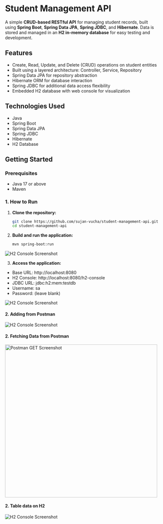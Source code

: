 
# Student Management API

A simple **CRUD-based RESTful API** for managing student records, built using **Spring Boot**, **Spring Data JPA**, **Spring JDBC**, and **Hibernate**. Data is stored and managed in an **H2 in-memory database** for easy testing and development.

## Features

- Create, Read, Update, and Delete (CRUD) operations on student entities
- Built using a layered architecture: Controller, Service, Repository
- Spring Data JPA for repository abstraction
- Hibernate ORM for database interaction
- Spring JDBC for additional data access flexibility
- Embedded H2 database with web console for visualization

## Technologies Used

- Java
- Spring Boot
- Spring Data JPA
- Spring JDBC
- Hibernate
- H2 Database

## Getting Started

### Prerequisites

- Java 17 or above
- Maven

### 1. How to Run

1. **Clone the repository:**

   ```bash
   git clone https://github.com/sujan-vucha/student-management-api.git
   cd student-management-api
2. **Build and run the application:**

   ```bash
   mvn spring-boot:run

  ![H2 Console Screenshot](h2_console.png)

3. **Access the application:**
- Base URL: http://localhost:8080
- H2 Console: http://localhost:8080/h2-console
- JDBC URL: jdbc:h2:mem:testdb
- Username: sa
- Password: (leave blank)
  
![H2 Console Screenshot](tablev.png)

#### 2. Adding from Postman
![H2 Console Screenshot](post1.png)

#### 2. Fetching Data from Postman
<img src="get.png" alt="Postman GET Screenshot" width="500" height="500"/>

#### 2. Table data on H2
![H2 Console Screenshot](tablea.png)





























 
